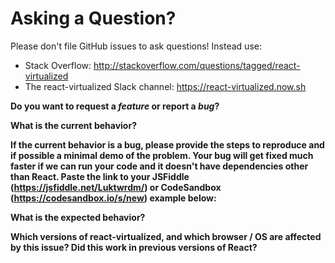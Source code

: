 # Asking a Question?

Please don't file GitHub issues to ask questions! Instead use:
* Stack Overflow: http://stackoverflow.com/questions/tagged/react-virtualized
* The react-virtualized Slack channel: https://react-virtualized.now.sh

**Do you want to request a *feature* or report a *bug*?**

<!--
Requesting a feature?

Provide as much information as possible about your requested feature. Here are a few questions you may consider answering:
* What's your use case? (Tell me about your application and what problem you're trying to solve.)
* What interface do you have in mind? (What new properties or methods do you think might be helpful?)
* Can you point to similar functionality with any existing libraries or components? (Working demos can be helpful.)

Reporting a Bug?

Please include either a failing unit test or a simple repro. You can start by forking one of these:
* Code Sandbox: https://codesandbox.io/s/03qpzq1p9p?module=%2FExample.js
* Plnkr: https://plnkr.co/edit/6syKo8cx3RfoO96hXFT1

-->

**What is the current behavior?**

**If the current behavior is a bug, please provide the steps to reproduce and if possible a minimal demo of the problem. Your bug will get fixed much faster if we can run your code and it doesn't have dependencies other than React. Paste the link to your JSFiddle (https://jsfiddle.net/Luktwrdm/) or CodeSandbox (https://codesandbox.io/s/new) example below:**

**What is the expected behavior?**

**Which versions of react-virtualized, and which browser / OS are affected by this issue? Did this work in previous versions of React?**
